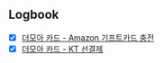 

## Logbook
- [x] [더모아 카드 - Amazon 기프트카드 충전](things:///show?id=S7xdDyKGoitvfKVPnWxfTH)
- [x] [더모아 카드 - KT 선결제](things:///show?id=Se4P2pAmqGN9fj7sSRrBCz)